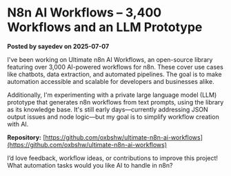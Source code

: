 # N8n AI Workflows – 3,400 Workflows and an LLM Prototype

**Posted by sayedev on 2025-07-07**

I've been working on Ultimate n8n AI Workflows, an open-source library featuring over 3,000 AI-powered workflows for n8n. These cover use cases like chatbots, data extraction, and automated pipelines. The goal is to make automation accessible and scalable for developers and businesses alike.

Additionally, I'm experimenting with a private large language model (LLM) prototype that generates n8n workflows from text prompts, using the library as its knowledge base. It's still early days—currently addressing JSON output issues and node logic—but my goal is to simplify workflow creation with AI.

**Repository:** [https://github.com/oxbshw/ultimate-n8n-ai-workflows](https://github.com/oxbshw/ultimate-n8n-ai-workflows)

I’d love feedback, workflow ideas, or contributions to improve this project! What automation tasks would you like AI to handle in n8n?
